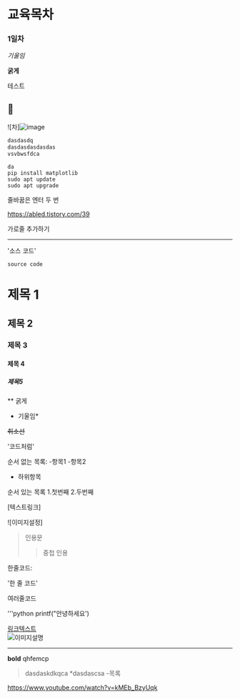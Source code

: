 # 교육목차

### 1일차


*기울임*

**굵게**


테스트

## 🚗
![차]![image](https://github.com/user-attachments/assets/d72b926c-f26a-4bd3-988d-72a3df90bea8)


``` bash
dasdasdq
dasdasdasdasdas
vsvbwsfdca
```


```
da
pip install matplotlib
sudo apt update
sudo apt upgrade
```

줄바꿈은 엔터 두 번

https://abled.tistory.com/39

가로줄 추가하기


[<!--link-->](https://www.youtube.com/watch?v=kMEb_BzyUqk)


------------


'소스 코드'

`source code`


# 제목 1
## 제목 2
### 제목 3
#### 제목 4
##### 제목5

** 굵게

* 기울임*

~~취소선~~

'코드처럼'

순서 없는 목록:
-항목1
-항목2
 - 하위항목

순서 있는 목록
1.첫번째
2.두번째

[텍스트링크]

![이미지설정]

>인용문
>>중첩 인용
>

한줄코드:

'한 줄 코드'

여러줄코드


'''python
printf("안녕하세요')


[링크텍스트](https://example.com)  
![이미지설명](https://example.com/image.png)




___
**bold**
qhfemcp

> dasdaskdkqca
*dasdascsa
-목록
> 
https://www.youtube.com/watch?v=kMEb_BzyUqk

